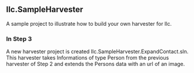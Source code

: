 ## Ilc.SampleHarvester

A sample project to illustrate how to build your own harvester for Ilc.

### In Step 3

A new harvester project is created Ilc.SampleHarvester.ExpandContact.sln.
This harvester takes Informations of type Person from the previous harvester of Step 2 and 
extends the Persons data with an url of an image.